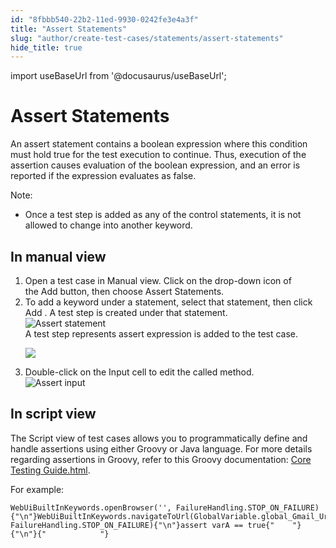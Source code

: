 ```yaml
---
id: "8fbbb540-22b2-11ed-9930-0242fe3e4a3f"
title: "Assert Statements"
slug: "author/create-test-cases/statements/assert-statements"
hide_title: true
---
```

import useBaseUrl from '@docusaurus/useBaseUrl';


# <a id="concept-3702" class="anchor_top_offset"/><a id="ariaid-title1" class="anchor_top_offset"/>Assert Statements 

<p xmlns="http://www.w3.org/1999/xhtml" className="p">An assert statement contains a boolean expression where this&nbsp;condition must hold true for the test execution to continue. Thus, execution of the assertion causes evaluation of the boolean expression, and an error is reported if the expression evaluates as false.</p> 
<div xmlns="http://www.w3.org/1999/xhtml" className="p"><div className="note note note_note"><span className="note__title">Note:</span> <ul className="ul"><li className="li"><p className="p">Once a test step is added as any of the control statements, it is not allowed to change into another keyword.</p></li></ul></div></div>

## <a id="task-0" class="anchor_top_offset"/>In manual view

<ol xmlns="http://www.w3.org/1999/xhtml" className="ol steps"><li className="li step stepexpand"><span className="ph cmd">Open a test case in&nbsp;<span className="ph uicontrol">Manual</span>&nbsp;view. Click on the drop-down icon of the&nbsp;<span className="ph uicontrol">Add</span>&nbsp;button, then choose <span className="ph uicontrol">Assert Statements</span>.</span></li><li className="li step stepexpand"><span className="ph cmd">To add a keyword under a statement, select that statement, then click <span className="ph uicontrol">Add</span> . A test step is created under that statement.</span><div className="itemgroup info"><img className="image" width={300} src={useBaseUrl("/8fd86500-22b2-11ed-9930-0242fe3e4a3f.png")} alt="Assert statement" /></div><div className="itemgroup stepresult">A test step represents assert expression is added to the test case.<p className="p"><img className="image" width={600} src={useBaseUrl("/cf19ff10-5a59-11ed-a602-0242cfbc79b5.png")} /></p></div></li><li className="li step stepexpand"><span className="ph cmd">Double-click on the <span className="ph uicontrol">Input</span> cell to edit the called method.</span><div className="itemgroup info"><img className="image" width={600} src={useBaseUrl("/8fd4e290-22b2-11ed-9930-0242fe3e4a3f.png")} alt="Assert input" /></div></li></ol> 

## <a id="concept-8982" class="anchor_top_offset"/>In script view

<p xmlns="http://www.w3.org/1999/xhtml" className="p"> The <span className="ph uicontrol">Script</span> view of test cases allows you to programmatically define and handle assertions using either Groovy or Java language. For more details regarding assertions in Groovy, refer to this Groovy documentation: <a className="xref j-external-link" href="http://docs.groovy-lang.org/docs/latest/html/documentation/core-testing-guide.html" target="_blank">Core Testing Guide.html</a>. </p> 
<div xmlns="http://www.w3.org/1999/xhtml" className="p">For example:<pre className="pre codeblock"><code>WebUiBuiltInKeywords.openBrowser('', FailureHandling.STOP_ON_FAILURE){"\n"}WebUiBuiltInKeywords.navigateToUrl(GlobalVariable.global_Gmail_Url, FailureHandling.STOP_ON_FAILURE){"\n"}assert varA == true{"    "}{"\n"}{"            "}</code></pre></div>
